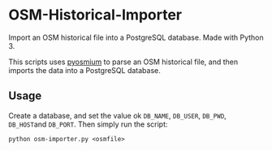 # OSM-Historical-Importer
Import an OSM historical file into a PostgreSQL database.
Made with Python 3.

This scripts uses [pyosmium](https://github.com/osmcode/pyosmium) to parse an OSM historical file, and then imports the data into a PostgreSQL database.

## Usage
Create a database, and set the value ok `DB_NAME`, `DB_USER`, `DB_PWD`, `DB_HOST`and `DB_PORT`. Then simply run the script:
```
python osm-importer.py <osmfile>
```
